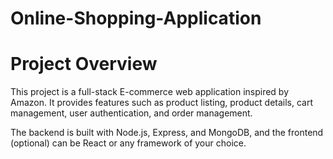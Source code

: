 # Online-Shopping-Application
# Project Overview

This project is a full-stack E-commerce web application inspired by Amazon.
It provides features such as product listing, product details, cart management, user authentication, and order management.

The backend is built with Node.js, Express, and MongoDB, and the frontend (optional) can be React or any framework of your choice.
